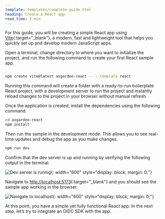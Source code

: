 ```yaml
---
template: templates/complete-guide.html
heading: Create a React app
read_time: 2 min
---
```


For this guide, you will be creating a simple React app using [Vite](https://vitejs.dev/){:target="_blank"}, a modern, fast and lightweight tool that helps you quickly set up and develop modern JavaScript apps. 

Open a terminal, change directory to where you want to initialize the project, and run the following command to create your first React sample app.


```bash

npm create vite@latest asgardeo-react -- --template react

```

Running this command will create a folder with a ready-to-run boilerplate React project, with a development server to run the project and instantly reload changes to the project in your browser without manual refresh.

Once the application is created, install the dependencies using the following command.

```bash
cd asgardeo-react
npm install
```

Then run the sample in the development mode. This allows you to see real-time updates and debug the app as you make changes.

```bash
npm run dev
```

Confirm that the dev server is up and running by verifying the following output in the terminal.

![Dev server is runnig]({{base_path}}/complete-guides/react/assets/img/image13.png){: width="600" style="display: block; margin: 0;"}

Navigate to [http://localhost:5173](http://localhost:5173){:target="_blank"}  and you should see the sample app working in the browser.

![Navigate to localhost]({{base_path}}/complete-guides/react/assets/img/image6.png){: width="600" style="display: block; margin: 0;"}

At this point, you have a simple yet fully functional React app. In the next step, let’s try to integrate an OIDC SDK with the app. 
